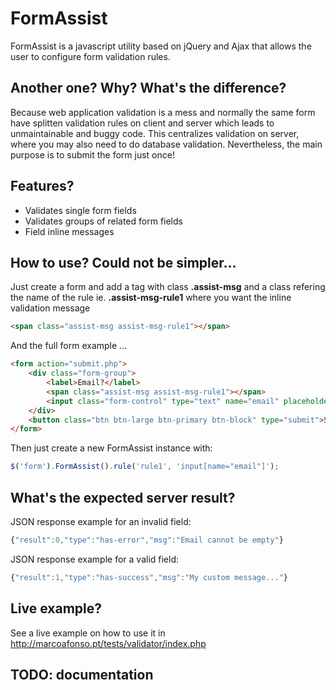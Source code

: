 # FormAssist

FormAssist is a javascript utility based on jQuery and Ajax that allows the user to configure form validation rules.

## Another one? Why? What's the difference?

Because web application validation is a mess and normally the same form have splitten validation rules on client and server which leads to 
unmaintainable and buggy code.
This centralizes validation on server, where you may also need to do database validation.
Nevertheless, the main purpose is to submit the form just once!

## Features?

- Validates single form fields
- Validates groups of related form fields
- Field inline messages

## How to use? Could not be simpler...

Just create a form and add a tag with class **.assist-msg** and a class refering the name of the rule ie. **.assist-msg-rule1** where you want the inline validation message

```html
<span class="assist-msg assist-msg-rule1"></span>
```

And the full form example ...
```html
<form action="submit.php">
    <div class="form-group">
        <label>Email?</label>
        <span class="assist-msg assist-msg-rule1"></span>
        <input class="form-control" type="text" name="email" placeholder="Email address" />
    </div>
    <button class="btn btn-large btn-primary btn-block" type="submit">Submit</button>
</form>
```

Then just create a new FormAssist instance with:
```javascript
$('form').FormAssist().rule('rule1', 'input[name="email"]');
```

## What's the expected server result?

JSON response example for an invalid field:
```javascript
{"result":0,"type":"has-error","msg":"Email cannot be empty"}
```
JSON response example for a valid field:
```javascript
{"result":1,"type":"has-success","msg":"My custom message..."}
```
## Live example?

See a live example on how to use it in http://marcoafonso.pt/tests/validator/index.php

## TODO: documentation
